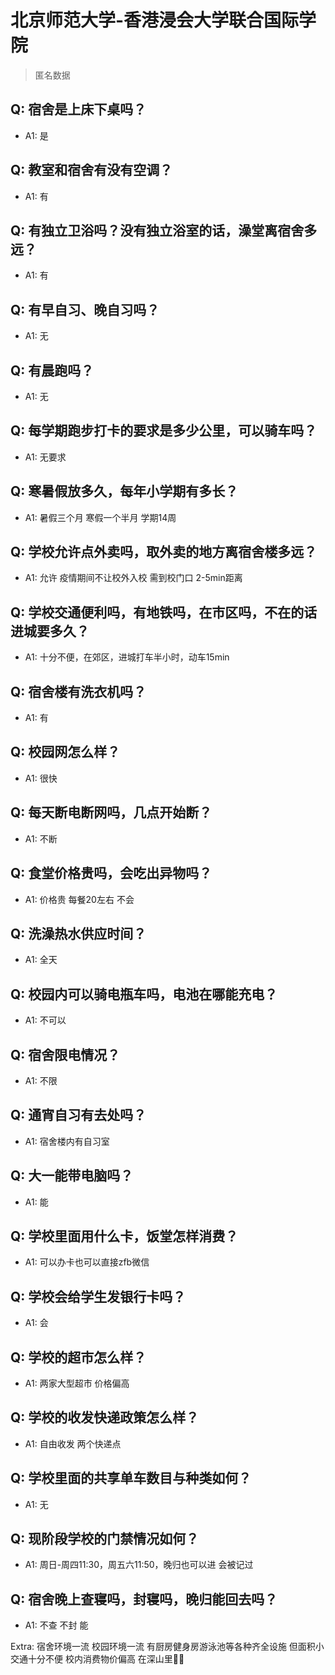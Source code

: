 # 北京师范大学-香港浸会大学联合国际学院

> 匿名数据

## Q: 宿舍是上床下桌吗？

- A1: 是

## Q: 教室和宿舍有没有空调？

- A1: 有

## Q: 有独立卫浴吗？没有独立浴室的话，澡堂离宿舍多远？

- A1: 有

## Q: 有早自习、晚自习吗？

- A1: 无

## Q: 有晨跑吗？

- A1: 无

## Q: 每学期跑步打卡的要求是多少公里，可以骑车吗？

- A1: 无要求

## Q: 寒暑假放多久，每年小学期有多长？

- A1: 暑假三个月 寒假一个半月 学期14周

## Q: 学校允许点外卖吗，取外卖的地方离宿舍楼多远？

- A1: 允许 疫情期间不让校外入校 需到校门口 2-5min距离

## Q: 学校交通便利吗，有地铁吗，在市区吗，不在的话进城要多久？

- A1: 十分不便，在郊区，进城打车半小时，动车15min

## Q: 宿舍楼有洗衣机吗？

- A1: 有

## Q: 校园网怎么样？

- A1: 很快

## Q: 每天断电断网吗，几点开始断？

- A1: 不断

## Q: 食堂价格贵吗，会吃出异物吗？

- A1: 价格贵 每餐20左右 不会

## Q: 洗澡热水供应时间？

- A1: 全天

## Q: 校园内可以骑电瓶车吗，电池在哪能充电？

- A1: 不可以

## Q: 宿舍限电情况？

- A1: 不限

## Q: 通宵自习有去处吗？

- A1: 宿舍楼内有自习室

## Q: 大一能带电脑吗？

- A1: 能

## Q: 学校里面用什么卡，饭堂怎样消费？

- A1: 可以办卡也可以直接zfb微信

## Q: 学校会给学生发银行卡吗？

- A1: 会

## Q: 学校的超市怎么样？

- A1: 两家大型超市 价格偏高

## Q: 学校的收发快递政策怎么样？

- A1: 自由收发 两个快递点

## Q: 学校里面的共享单车数目与种类如何？

- A1: 无

## Q: 现阶段学校的门禁情况如何？

- A1: 周日-周四11:30，周五六11:50，晚归也可以进 会被记过

## Q: 宿舍晚上查寝吗，封寝吗，晚归能回去吗？

- A1: 不查 不封 能

Extra: 宿舍环境一流 校园环境一流 有厨房健身房游泳池等各种齐全设施 但面积小 交通十分不便 校内消费物价偏高 在深山里🙏🏻
